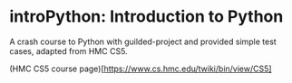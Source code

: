 # introPython: Introduction to Python

A crash course to Python with guilded-project and provided simple test cases, adapted from HMC CS5.

(HMC CS5 course page)[https://www.cs.hmc.edu/twiki/bin/view/CS5]
